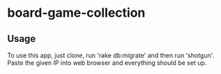 # board-game-collection

## Usage

To use this app, just clone, run 'rake db:migrate' and then run 'shotgun'. Paste the given IP into web browser and everything should be set up.
